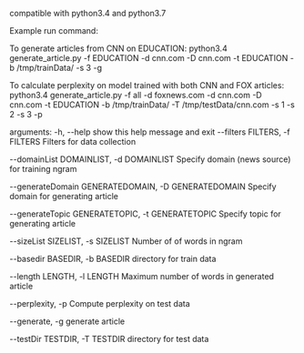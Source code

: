 compatible with python3.4 and python3.7

Example run command:

To generate articles from CNN on EDUCATION: 
python3.4 generate_article.py -f EDUCATION -d cnn.com -D cnn.com -t EDUCATION -b /tmp/trainData/ -s 3 -g

To calculate perplexity on model trained with both CNN and FOX articles:
python3.4 generate_article.py -f all -d foxnews.com -d cnn.com -D cnn.com -t EDUCATION -b /tmp/trainData/ -T /tmp/testData/cnn.com -s 1 -s 2 -s 3 -p

arguments:
  -h, --help            show this help message and exit
  --filters FILTERS, -f FILTERS
                        Filters for data collection

  --domainList DOMAINLIST, -d DOMAINLIST
                        Specify domain (news source) for training ngram

  --generateDomain GENERATEDOMAIN, -D GENERATEDOMAIN
                        Specify domain for generating article

  --generateTopic GENERATETOPIC, -t GENERATETOPIC
                        Specify topic for generating article

  --sizeList SIZELIST, -s SIZELIST
                        Number of of words in ngram

  --basedir BASEDIR, -b BASEDIR
                        directory for train data

  --length LENGTH, -l LENGTH
                        Maximum number of words in generated article

  --perplexity, -p      Compute perplexity on test data

  --generate, -g        generate article

  --testDir TESTDIR, -T TESTDIR
                        directory for test data
